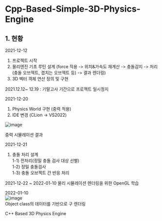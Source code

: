 # Cpp-Based-Simple-3D-Physics-Engine

## 1. 현황
2021-12-12 
1) 프로젝트 시작
2) 물리엔진 기초 루틴 설계 (force 적용 -> 위치&가속도 재계산 -> 충돌감지 -> 처리(충돌 오브젝트, 겹치는 오브젝트 등) -> 결과 렌더링)
3) 3D 벡터 객체 연산 정의 및 구현

2021.12.12~ 12.19 : 기말고사 기간으로 프로젝트 일시정지

2021-12-20
1) Physics World 구현 (중력 적용)
2) IDE 변경 (CLion -> VS2022)

![image](https://user-images.githubusercontent.com/46223506/146803365-e6c72aa2-a3ef-41e3-b035-a20a40540614.png)

중력 시뮬레이션 결과

2021-12-21
1) 충돌 처리 설계   
 1-1) 전처리(정밀 충돌 검사 대상 선별)   
 1-2) 정밀 충돌검사   
 1-3) 충돌 오브젝트 간 반응 처리   
   
2021-12-22 ~ 2022-01-10
물리 시뮬레이션 렌더링을 위한 OpenGL 학습

2022-01-10   
![image](https://user-images.githubusercontent.com/46223506/148786982-a306a8da-907e-45b1-8579-57095c0ed812.png)   
Object class의 데이터를 기반으로 구 렌더링

C++ Based 3D Physics Engine
